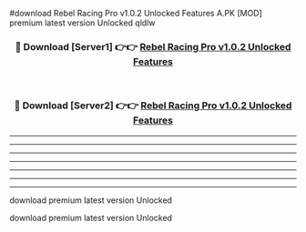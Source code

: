 #download Rebel Racing Pro v1.0.2 Unlocked Features A.PK [MOD] premium latest version Unlocked qldlw 



<div align="center">
<h3>🔴 Download [Server1] 👉👉 <a href="https://download1apk.web.app/">Rebel Racing Pro v1.0.2 Unlocked Features</a></h3><br>

<h3>🔴 Download [Server2] 👉👉 <a href="https://download1apk.web.app/">Rebel Racing Pro v1.0.2 Unlocked Features</a></h3>
</div>





----------------------------------------------------------

----------------------------------------------------------

----------------------------------------------------------

----------------------------------------------------------

----------------------------------------------------------

----------------------------------------------------------

----------------------------------------------------------

download premium latest version Unlocked

download premium latest version Unlocked
